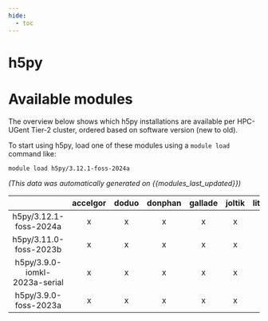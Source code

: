 ```yaml
---
hide:
  - toc
---
```


h5py
====

# Available modules


The overview below shows which h5py installations are available per HPC-UGent Tier-2 cluster, ordered based on software version (new to old).

To start using h5py, load one of these modules using a `module load` command like:

```shell
module load h5py/3.12.1-foss-2024a
```

*(This data was automatically generated on {{modules_last_updated}})*

| |accelgor|doduo|donphan|gallade|joltik|litleo|shinx|
| :---: | :---: | :---: | :---: | :---: | :---: | :---: | :---: |
|h5py/3.12.1-foss-2024a|x|x|x|x|x|x|x|
|h5py/3.11.0-foss-2023b|x|x|x|x|x|x|x|
|h5py/3.9.0-iomkl-2023a-serial|x|x|x|x|x|x|x|
|h5py/3.9.0-foss-2023a|x|x|x|x|x|x|x|
